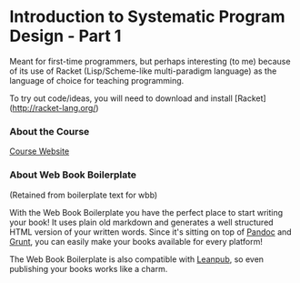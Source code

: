 # Introduction to Systematic Program Design - Part 1

Meant for first-time programmers, but perhaps interesting (to me) because of its use of Racket (Lisp/Scheme-like multi-paradigm language) as the language of choice for teaching programming.

To try out code/ideas, you will need to download and install [Racket] (http://racket-lang.org/)


### About the Course

[Course Website](https://class.coursera.org/programdesign-001/wiki/view?page=Week1)

### About Web Book Boilerplate

(Retained from boilerplate text for wbb)

With the Web Book Boilerplate you have the perfect place to start writing your book!
It uses plain old markdown and generates a well structured HTML version of your written
words. Since it's sitting on top of [Pandoc](http://johnmacfarlane.net/pandoc/) and
[Grunt](http://gruntjs.com), you can easily make your books available for every platform!

The Web Book Boilerplate is also compatible with [Leanpub](http://leanpub.com), so
even publishing your books works like a charm.